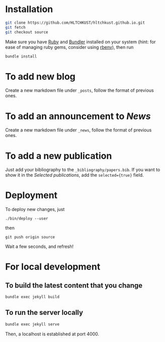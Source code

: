 # Installation

```bash
git clone https://github.com/HLTCHKUST/hltchkust.github.io.git
git fetch
git checkout source
```

Make sure you have [Ruby](https://www.ruby-lang.org/en/downloads/) and [Bundler](https://bundler.io/) installed on your system (hint: for ease of managing ruby gems, consider using [rbenv](https://github.com/rbenv/rbenv)), then run

```bash
bundle install
```

# To add new blog

Create a new markdown file under `_posts`, follow the format of previous ones.

# To add an announcement to *News*

Create a new markdown file under `_news`, follow the format of previous ones.

# To add a new publication

Just add your bibliography to the `_bibliography/papers.bib`. If you want to show it in the *Selected publications*, add the `selected={true}` field.

# Deployment

To deploy new changes, just

`./bin/deploy --user`

then

`git push origin source`

Wait a few seconds, and refresh!

# For local development

## To build the latest content that you change
```bash
bundle exec jekyll build
```


## To run the server locally
```bash
bundle exec jekyll serve
```

Then, a localhost is established at port 4000.
